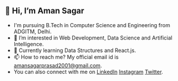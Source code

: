 ## 👋 Hi, I’m Aman Sagar
- I'm pursuing B.Tech in Computer Science and Engineering from ADGITM, Delhi.
- 👀 I’m interested in Web Development, Data Science and Artificial Intelligence.
- 🌱 Currently learning Data Structures and React.js.
- 📫 How to reach me? My official email id is amansagarprasad2001@gmail.com. 
- You can also connect with me on <a target="_blank" href="https://www.linkedin.com/in/aman-sagar-444860193/">LinkedIn</a>&nbsp;<a target="_blank" href="https://www.instagram.com/aman.sagar.2001/">Instagram</a>&nbsp;<a target="_blank" href="https://twitter.com/amansagar_">Twitter</a>.

  



<!---
aman-sagar-21/aman-sagar-21 is a ✨ special ✨ repository because its `README.md` (this file) appears on your GitHub profile.
You can click the Preview link to take a look at your changes.
--->
